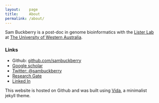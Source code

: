 ```yaml
---
layout:    page
title:     About
permalink: /about/
---
```


Sam Buckberry is a post-doc in genome bioinformatics with the [Lister Lab](http://listerlab.org) at [The University of Western Australia](http://www.uwa.edu.au/).

### Links
- Github: [github.com/sambuckberry](https://github.com/sambuckberry)
- [Google scholar](https://scholar.google.com.au/citations?hl=en&user=b--b_fUAAAAJ)
- [Twitter: @sambuckberry](https://twitter.com/sambuckberry)
- [Research Gate](https://www.researchgate.net/profile/Sam_Buckberry)
- [Linked In](https://au.linkedin.com/in/sambuckberry)



This website is hosted on Github and was built using [Vida](https://github.com/syaning/vida), a minimalist jekyll theme.